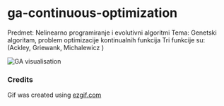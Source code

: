 # ga-continuous-optimization
Predmet: Nelinearno programiranje i evolutivni algoritmi Tema: Genetski algoritam, problem optimizacije kontinualnih funkcija Tri funkcije su: (Ackley, Griewank, Michalewicz )


![GA visualisation](https://github.com/njmarko/ga-continuous-optimization/blob/master/resources/ga-countinuous-opt-graph.gif)



### Credits
Gif was created using [ezgif.com](https://ezgif.com/)
